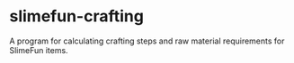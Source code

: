 # slimefun-crafting
A program for calculating crafting steps and raw material requirements for SlimeFun items.
